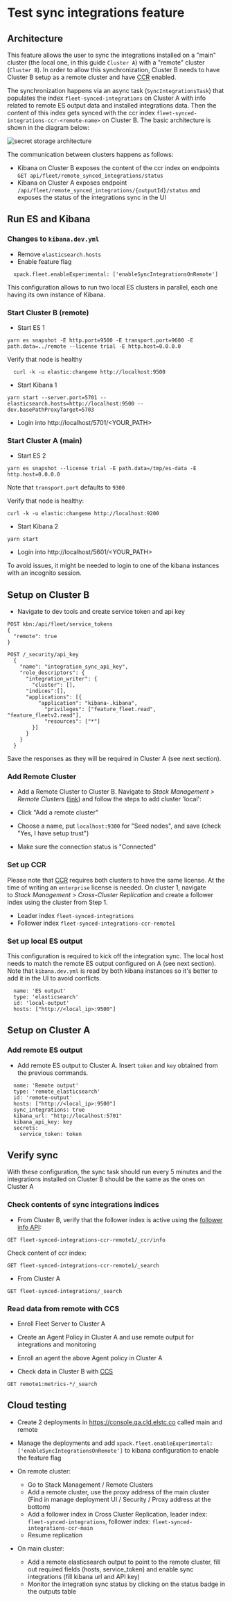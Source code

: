 # Test sync integrations feature

## Architecture

This feature allows the user to sync the integrations installed on a "main" cluster (the local one, in this guide `Cluster A`) with a "remote" cluster (`Cluster B`).
In order to allow this synchronization, Cluster B needs to have Cluster B setup as a remote cluster and have [CCR](https://www.elastic.co/guide/en/elasticsearch/reference/current/ccr-getting-started-tutorial.html) enabled.

The synchronization happens via an async task (`SyncIntegrationsTask`) that populates the index `fleet-synced-integrations` on Cluster A with info related to remote ES output data and installed integrations data. Then the content of this index gets synced with the ccr index `fleet-synced-integrations-ccr-<remote-name>` on Cluster B. The basic architecture is shown in the diagram below:

![secret storage architecture](./diagrams/remote_clusters/remote_clusters.png)

The communication between clusters happens as follows:
- Kibana on Cluster B exposes the content of the ccr index on endpoints `GET api/fleet/remote_synced_integrations/status`
- Kibana on Cluster A exposes endpoint `/api/fleet/remote_synced_integrations/{outputId}/status` and exposes the status of the integrations sync in the UI

## Run ES and Kibana

### Changes to `kibana.dev.yml`

- Remove `elasticsearch.hosts`
- Enable feature flag

```
  xpack.fleet.enableExperimental: ['enableSyncIntegrationsOnRemote']
```

This configuration allows to run two local ES clusters in parallel, each one having its own instance of Kibana.

### Start Cluster B (remote)
- Start ES 1

```
yarn es snapshot -E http.port=9500 -E transport.port=9600 -E path.data=../remote --license trial -E http.host=0.0.0.0
```

Verify that node is healthy

```
  curl -k -u elastic:changeme http://localhost:9500
```

- Start Kibana 1

```
yarn start --server.port=5701 --elasticsearch.hosts=http://localhost:9500 --dev.basePathProxyTarget=5703
```
- Login into http://localhost/5701/<YOUR_PATH>

### Start Cluster A (main)

- Start ES 2

```
yarn es snapshot --license trial -E path.data=/tmp/es-data -E http.host=0.0.0.0
```
Note that `transport.port` defaults to `9300`

Verify that node is healthy:

```
curl -k -u elastic:changeme http://localhost:9200
```

- Start Kibana 2

```
yarn start
```

- Login into http://localhost/5601/<YOUR_PATH>

To avoid issues, it might be needed to login to one of the kibana instances with an incognito session.

## Setup on Cluster B

- Navigate to dev tools and create service token and api key
```
POST kbn:/api/fleet/service_tokens
{
  "remote": true
}

POST /_security/api_key
  {
    "name": "integration_sync_api_key",
    "role_descriptors": {
      "integration_writer": {
        "cluster": [],
      "indices":[],
      "applications": [{
          "application": "kibana-.kibana",
            "privileges": ["feature_fleet.read", "feature_fleetv2.read"],
            "resources": ["*"]
        }]
      }
    }
  }
```
Save the responses as they will be required in Cluster A (see next section).

### Add Remote Cluster

- Add a Remote Cluster to Cluster B. Navigate to *Stack Management > Remote Clusters* ([link](http://localhost:5701/app/management/data/remote_clusters)) and follow the steps to add cluster 'local':

- Click "Add a remote cluster"
- Choose a name, put `localhost:9300` for "Seed nodes", and save (check "Yes, I have setup trust")
- Make sure the connection status is "Connected"

### Set up CCR

Please note that [CCR](https://www.elastic.co/guide/en/elasticsearch/reference/current/ccr-getting-started-tutorial.html) requires both clusters to have the same license. At the time of writing an `enterprise` license is needed.
On cluster 1, navigate to *Stack Management > Cross-Cluster Replication* and create a follower index using the cluster from Step 1.

  - Leader index `fleet-synced-integrations`
  - Follower index `fleet-synced-integrations-ccr-remote1`

### Set up local ES output
This configuration is required to kick off the integration sync. The local host needs to match the remote ES output configured on A (see next section). Note that `kibana.dev.yml` is read by both kibana instances so it's better to add it in the UI to avoid conflicts.

```
  name: 'ES output'
  type: 'elasticsearch'
  id: 'local-output'
  hosts: ["http://<local_ip>:9500"]
```

## Setup on Cluster A

### Add remote ES output
- Add remote ES output to Cluster A. Insert `token` and `key` obtained from the previous commands.
```
  name: 'Remote output'
  type: 'remote_elasticsearch'
  id: 'remote-output'
  hosts: ["http://<local_ip>:9500"]
  sync_integrations: true
  kibana_url: "http://localhost:5701"
  kibana_api_key: key
  secrets:
    service_token: token
```

## Verify sync

With these configuration, the sync task should run every 5 minutes and the integrations installed on Cluster B should be the same as the ones on Cluster A

### Check contents of sync integrations indices

- From Cluster B, verify that the follower index is active using the [follower info API](https://www.elastic.co/guide/en/elasticsearch/reference/current/ccr-get-follow-info.html):

```
GET fleet-synced-integrations-ccr-remote1/_ccr/info
```

Check content of ccr index:

```
GET fleet-synced-integrations-ccr-remote1/_search
```

- From Cluster A
```
GET fleet-synced-integrations/_search
```

### Read data from remote with CCS

- Enroll Fleet Server to Cluster A

- Create an Agent Policy in Cluster A and use remote output for integrations and monitoring

- Enroll an agent the above Agent policy in Cluster A

- Check data in Cluster B with [CCS](https://www.elastic.co/guide/en/elasticsearch/reference/current/modules-cross-cluster-search.html)

```
GET remote1:metrics-*/_search
```

## Cloud testing

- Create 2 deployments in https://console.qa.cld.elstc.co called main and remote
- Manage the deployments and add `xpack.fleet.enableExperimental: ['enableSyncIntegrationsOnRemote']` to kibana configuration to enable the feature flag

- On remote cluster:
  - Go to Stack Management / Remote Clusters
  - Add a remote cluster, use the proxy address of the main cluster (Find in manage deployment UI / Security / Proxy address at the bottom)  
  - Add a follower index in Cross Cluster Replication, leader index: `fleet-synced-integrations`, follower index: `fleet-synced-integrations-ccr-main`
  - Resume replication
- On main cluster:
  - Add a remote elasticsearch output to point to the remote cluster, fill out required fields (hosts, service_token) and enable sync integrations (fill kibana url and API key)
  - Monitor the integration sync status by clicking on the status badge in the outputs table
